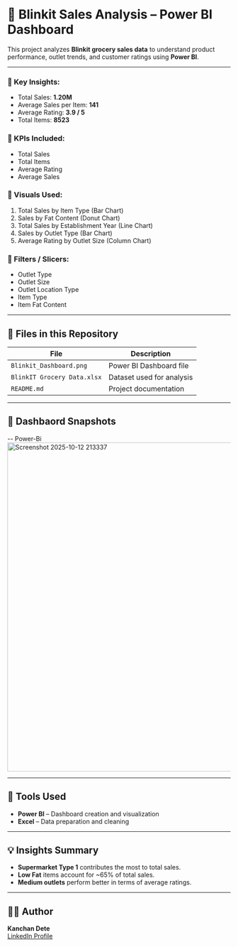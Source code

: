 # 🚀 Blinkit Sales Analysis – Power BI Dashboard

This project analyzes **Blinkit grocery sales data** to understand product performance, outlet trends, and customer ratings using **Power BI**.

---

### 🔹 Key Insights:
- Total Sales: **1.20M**
- Average Sales per Item: **141**
- Average Rating: **3.9 / 5**
- Total Items: **8523**

### 🔹 KPIs Included:
- Total Sales  
- Total Items  
- Average Rating  
- Average Sales  

### 🔹 Visuals Used:
1. Total Sales by Item Type (Bar Chart)  
2. Sales by Fat Content (Donut Chart)  
3. Total Sales by Establishment Year (Line Chart)  
4. Sales by Outlet Type (Bar Chart)  
5. Average Rating by Outlet Size (Column Chart)  

### 🔹 Filters / Slicers:
- Outlet Type  
- Outlet Size  
- Outlet Location Type  
- Item Type  
- Item Fat Content  

---

## 📂 Files in this Repository

| File | Description |
|------|--------------|
| `Blinkit_Dashboard.png` | Power BI Dashboard file |
| `BlinkIT Grocery Data.xlsx` | Dataset used for analysis |
| `README.md` | Project documentation |

---
## 📸 Dashbaord Snapshots

-- Power-Bi
<img width="1308" height="741" alt="Screenshot 2025-10-12 213337" src="https://github.com/user-attachments/assets/28373823-087e-422e-9cda-35b9aee419bd" />

---

## 🧠 Tools Used
- **Power BI** – Dashboard creation and visualization  
- **Excel** – Data preparation and cleaning  

---

## 💡 Insights Summary
- **Supermarket Type 1** contributes the most to total sales.
- **Low Fat** items account for ~65% of total sales.
- **Medium outlets** perform better in terms of average ratings.

---

## 🧑‍💻 Author
**Kanchan Dete**  
[LinkedIn Profile](https://www.linkedin.com/in/kanchan-dete/)  
